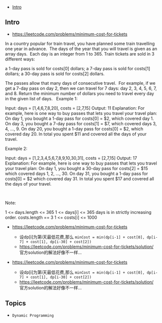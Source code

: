 - [Intro](#intro)

## Intro

- https://leetcode.com/problems/minimum-cost-for-tickets

In a country popular for train travel, you have planned some train travelling one year in advance.  The days of the year that you will travel is given as an array days.  Each day is an integer from 1 to 365.
Train tickets are sold in 3 different ways:

a 1-day pass is sold for costs[0] dollars;
a 7-day pass is sold for costs[1] dollars;
a 30-day pass is sold for costs[2] dollars.

The passes allow that many days of consecutive travel.  For example, if we get a 7-day pass on day 2, then we can travel for 7 days: day 2, 3, 4, 5, 6, 7, and 8.
Return the minimum number of dollars you need to travel every day in the given list of days.
 
Example 1:

Input: days = [1,4,6,7,8,20], costs = [2,7,15]
Output: 11
Explanation: 
For example, here is one way to buy passes that lets you travel your travel plan:
On day 1, you bought a 1-day pass for costs[0] = $2, which covered day 1.
On day 3, you bought a 7-day pass for costs[1] = $7, which covered days 3, 4, ..., 9.
On day 20, you bought a 1-day pass for costs[0] = $2, which covered day 20.
In total you spent $11 and covered all the days of your travel.


Example 2:

Input: days = [1,2,3,4,5,6,7,8,9,10,30,31], costs = [2,7,15]
Output: 17
Explanation: 
For example, here is one way to buy passes that lets you travel your travel plan:
On day 1, you bought a 30-day pass for costs[2] = $15 which covered days 1, 2, ..., 30.
On day 31, you bought a 1-day pass for costs[0] = $2 which covered day 31.
In total you spent $17 and covered all the days of your travel.

 

Note:

1 <= days.length <= 365
1 <= days[i] <= 365
days is in strictly increasing order.
costs.length == 3
1 <= costs[i] <= 1000



- https://leetcode.com/problems/minimum-cost-for-tickets
  - 设dp[i]为第i天最低花费,那么 `minCost = min(dp[i-1] + cost[0], dp[i-7] + cost[1], dp[i-30] + cost[2])`
  - https://leetcode.com/problems/minimum-cost-for-tickets/solution/ 官方solution的解法好像不一样...



- https://leetcode.com/problems/minimum-cost-for-tickets
  - 设dp[i]为第i天最低花费,那么 `minCost = min(dp[i-1] + cost[0], dp[i-7] + cost[1], dp[i-30] + cost[2])`
  - https://leetcode.com/problems/minimum-cost-for-tickets/solution/ 官方solution的解法好像不一样...



## Topics

- `Dynamic Programming`


